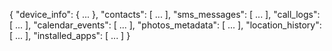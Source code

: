{
  "device_info": { ... },
  "contacts": [ ... ],
  "sms_messages": [ ... ],
  "call_logs": [ ... ],
  "calendar_events": [ ... ],
  "photos_metadata": [ ... ],
  "location_history": [ ... ],
  "installed_apps": [ ... ]
}
